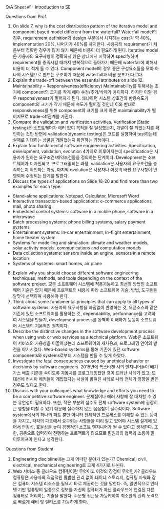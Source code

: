 Q/A Sheet #1- Introduction to SE

Questions from Prof.

1. On slide 7, why is the cost distribution pattern of the iterative model and component based model different from the waterfall?
   Waterfall model의 경우, requirement definition과 design 부분에서 차지하는 cost가 약 40%, implementation 20%, 나머지가 40%를 차지한다. 사용자의 requirement가 처음부터 정확한 경우가 많지 않기 때문에 비용이 더 필요하게 된다. Iterative model은 사용자의 요구사항이 정확하지 않은 상태에서 시작하여 specify하며 requirement를 충족시킬 때까지 반복적으로 돌아가기 때문에 waterfall에 비해서 비용이 더 적게 들 수 있다. Component model의 경우 좋은 구성요소들을 모아 하나의 시스템으로 만드는 구조이기 때문에 waterfall과 비용 분포가 다르다.
2. Explain the trade-off between the essential attributes on slide 12.
   Maintainability – Responsiveness(efficiency)
   Maintainability를 위해서는 초기에 component의 크기를 작게 해야 수정/추가/삭제가 용이하다. 하지만 이럴 경우 responsiveness가 떨어지게 된다. 왜냐하면 시스템 상호간의 반응속도가 component의 크기가 작기 때문에 속도가 떨어질 것인데 이와 반대로 responsiveness를 위해 component의 크기를 크게 하면 maintainability가 떨어지므로 trade-off관계를 가진다.
3. Compare the validation and verification activities.
   Verification(Static testing)은 소프트웨어가 에러 없이 목적을 잘 달성했는지, 개발이 잘 되었는지를 확인하는 것인 반면에 validation(dynamic testing)은 코드를 실행하여 test하는데 실제로 기대하는 상품을 개발했는지 확인하는 과정이다. .
4. Explain four fundamental software engineering activities.
   Specification, development, validation, evolution 4가지로 이루어지는데 specification은 사용자가 원하는 요구조건/제약조건들을 정의하는 단계이다. Development는 소프트웨어가 디자인되고, 프로그래밍되는 과정, validation은 사용자의 요구조건을 충족하는지 확인하는 과정, 마지막 evolution은 사용자나 마켓의 바뀐 요구사항이 반영되어 수정되는 단계를 말한다.
5. Discuss the types of applications on Slide 18-20 and find more than two examples for each type.

- Stand-alone applications: Notepad, Calculator, Microsoft Word
- Interactive transaction-based applications: e-commerce applications, mail, photo sharing
- Embedded control systems: software in a mobile phone, software in a microwave
- Batch processing systems: phone billing systems, salary payment systems
- Entertainment systems: In-car entertainment, In-flight entertainment, home theater system
- Systems for modelling and simulation: climate and weather models, solar activity models, communications and computation models
- Data collection systems: sensors inside an engine, sensors in a remote location
- Systems of systems: smart homes, air plane

6. Explain why you should choose different software engineering techniques, methods, and tools depending on the context of the software project.
   모든 소프트웨어 시스템에 적용가능하고 최선의 방법인 소프트웨어 기술은 없기 때문에 프로젝트의 내용에 따라 소프트웨어 기술, 방법, 도구들을 알맞게 선택하여 사용해야 한다.
7. Think about some fundamental principles that can apply to all types of software systems.
   사용자의 요구사항을 빠짐없이 반영하는 것, 오픈소스와 같은 기존에 있던 소프트웨어를 활용하는 것, dependability, performance을 고려하여 시스템을 만들기, development process를 완벽히 이해하기 등등이 소프트웨어 시스템의 기본적인 원칙이다.
8. Describe the distinctive changes in the software development process when using web or web services as a technical platform.
   Web은 소프트웨어 서비스의 가용성을 이끌어냈는데 소프트웨어의 재사용과, 프로그래밍 언어의 발전을 야기시켰다. Web-based systems을 통해 기존에 있던 software components와 systems로부터 시스템을 만들 수 있게 하였다.
9. Investigate the fatal consequences caused by unethical behavior or decisions by software engineers.
   2015년에 폭스바겐 사의 엔지니어들이 배기가스 배출 기준을 속이도록 자동차를 프로그래밍했던 것이 드러난 사례가 있고, 또 대선에 러시아 해커들이 개입했다는 사실이 밝혀진 사례로 나라 전체가 영향을 받은 경우도 있다고 한다.
10. Discuss with your colleagues what knowledge and efforts you need to be a competitive software engineer.
    문제점이나 에러 사항에 잘 대처할 수 있는 유연성이 필요하다. 또한, 작은 부분의 실수도 전체 software system에 굉장히 큰 영향을 미칠 수 있기 때문에 실수하지 않는 꼼꼼함이 필수적이다. Software system에서의 하나의 파트 뿐만 아니라 전체적인 프로세스를 이해할 수 있는 능력을 가지고, 각각의 파트에서 요구되는 사항들을 미리 알고 있어야 시스템 설계에 있어서 안정성, 효율성을 높여 경쟁적인 소프트 엔지니어가 될 수 있다고 생각한다. 또한, 공동으로 협력하여 진행하는 프로젝트가 많으므로 팀원과의 협력과 소통이 잘 이루어져야 한다고 생각한다.

Questions from Student

1. Engineering discipline에는 크게 어떠한 분야가 있는가?
   Chemical, civil, electrical, mechanical engineering로 크게 4가지로 나뉜다.
2. Web 서비스 중 클라우드 컴퓨팅이란 무엇이고 이것의 장점이 무엇인가?
   클라우드 컴퓨팅은 사용자의 직접적인 활발한 관리 없이 데이터 스토리지, 컴퓨팅 파워와 같은 컴퓨터 시스템 리소스를 필요시 바로 제공하는 것을 말한다. 즉, 일반적으로 인터넷 기반 컴퓨팅의 일종으로 정보를 자신의 컴퓨터가 아닌 클라우드에 연결된 다른 컴퓨터로 처리하는 기술을 말한다. 주문형 접근을 가능케하여 최소한의 관리 노력으로 빠르게 예비 및 릴리스를 가능하게 한다.
